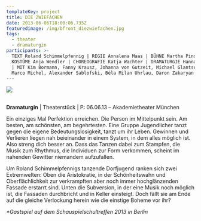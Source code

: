 ```yaml
---
templateKey: project
title: DIE ZWIEFACHEN
date: 2013-06-06T18:00:06.735Z
featuredimage: /img/bfront_diezwiefachen.jpg
tags:
  - theater
  - dramaturgin
participants: >-
  TEXT Roland Schimmelpfennig | REGIE Annalena Maas | BÜHNE Martha Pinsker |
  KOSTÜME Anja Wendler | CHOREOGRAFIE Katja Wachter | DRAMATURGIE Hannah Schopf
  | MIT Kim Bormann, Fanny Krausz, Johanna von Gutzeit, Michael Glantschnig,
  Marco Michel, Alexander Sablofski, Béla Milan Uhrlau, Daron Zakaryan
---
```

![](/img/img_9983.jpg)

\
**Dramaturgin** | Theaterstück | P: 06.06.13 – Akademietheater München

Ein einziges Mal Perfektion erreichen. Die Person im Mittelpunkt sein. Am besten, am schönsten, am begehrtesten. Eine Gruppe Jugendlicher tanzt gegen die eigene Bedeutungslosigkeit, tanzt um ihr Leben. Gewinnen und Verlieren liegen nah beieinander in einem System, in dem alles möglich ist. Also streng dich besser an. Dass das Tanzen dabei zum Stampfen, die Musik zum Rhythmus, die Individuen zur Form verkommen, scheint im nahenden Gewitter niemandem aufzufallen. 

Um Roland Schimmelpfennigs tanzende Dorfjugend ranken sich zwei Extremwelten: Oben die Aristokratie, in der Schönheitswahn und Oberflächlichkeit zur verkrampften aber noch immer hochglänzenden Fassade erstarrt sind. Unten die Subversion, in der eine Musik noch möglich ist, die Fassaden durchbricht und in Keller einsteigt. Doch fällt sie am Ende auf die gleiche Verlockung herein wie die einstige Boheme vor ihr?

_\*Gastspiel auf dem Schauspielschultreffen 2013 in Berlin_
